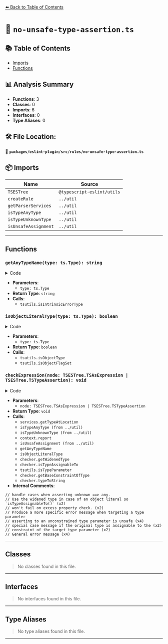 [⬅️ Back to Table of Contents](../../../../index.md)

# 📄 `no-unsafe-type-assertion.ts`

## 📚 Table of Contents

- [Imports](#imports)
- [Functions](#functions)

## 📊 Analysis Summary

- **Functions**: 3
- **Classes**: 0
- **Imports**: 6
- **Interfaces**: 0
- **Type Aliases**: 0

## 🛠️ File Location:
📂 **`packages/eslint-plugin/src/rules/no-unsafe-type-assertion.ts`**

## 📦 Imports

| Name | Source |
|------|--------|
| `TSESTree` | `@typescript-eslint/utils` |
| `createRule` | `../util` |
| `getParserServices` | `../util` |
| `isTypeAnyType` | `../util` |
| `isTypeUnknownType` | `../util` |
| `isUnsafeAssignment` | `../util` |


---

## Functions

### `getAnyTypeName(type: ts.Type): string`

<details><summary>Code</summary>

```ts
function getAnyTypeName(type: ts.Type): string {
      return tsutils.isIntrinsicErrorType(type) ? 'error typed' : '`any`';
    }
```
</details>

- **Parameters**:
  - `type: ts.Type`
- **Return Type**: `string`
- **Calls**:
  - `tsutils.isIntrinsicErrorType`
### `isObjectLiteralType(type: ts.Type): boolean`

<details><summary>Code</summary>

```ts
function isObjectLiteralType(type: ts.Type): boolean {
      return (
        tsutils.isObjectType(type) &&
        tsutils.isObjectFlagSet(type, ts.ObjectFlags.ObjectLiteral)
      );
    }
```
</details>

- **Parameters**:
  - `type: ts.Type`
- **Return Type**: `boolean`
- **Calls**:
  - `tsutils.isObjectType`
  - `tsutils.isObjectFlagSet`
### `checkExpression(node: TSESTree.TSAsExpression | TSESTree.TSTypeAssertion): void`

<details><summary>Code</summary>

```ts
function checkExpression(
      node: TSESTree.TSAsExpression | TSESTree.TSTypeAssertion,
    ): void {
      const expressionType = services.getTypeAtLocation(node.expression);
      const assertedType = services.getTypeAtLocation(node.typeAnnotation);

      if (expressionType === assertedType) {
        return;
      }

      // handle cases when asserting unknown ==> any.
      if (isTypeAnyType(assertedType) && isTypeUnknownType(expressionType)) {
        context.report({
          node,
          messageId: 'unsafeToAnyTypeAssertion',
          data: {
            type: '`any`',
          },
        });

        return;
      }

      const unsafeExpressionAny = isUnsafeAssignment(
        expressionType,
        assertedType,
        checker,
        node.expression,
      );

      if (unsafeExpressionAny) {
        context.report({
          node,
          messageId: 'unsafeOfAnyTypeAssertion',
          data: {
            type: getAnyTypeName(unsafeExpressionAny.sender),
          },
        });

        return;
      }

      const unsafeAssertedAny = isUnsafeAssignment(
        assertedType,
        expressionType,
        checker,
        node.typeAnnotation,
      );

      if (unsafeAssertedAny) {
        context.report({
          node,
          messageId: 'unsafeToAnyTypeAssertion',
          data: {
            type: getAnyTypeName(unsafeAssertedAny.sender),
          },
        });

        return;
      }

      // Use the widened type in case of an object literal so `isTypeAssignableTo()`
      // won't fail on excess property check.
      const expressionWidenedType = isObjectLiteralType(expressionType)
        ? checker.getWidenedType(expressionType)
        : expressionType;

      const isAssertionSafe = checker.isTypeAssignableTo(
        expressionWidenedType,
        assertedType,
      );
      if (isAssertionSafe) {
        return;
      }

      // Produce a more specific error message when targeting a type parameter
      if (tsutils.isTypeParameter(assertedType)) {
        const assertedTypeConstraint =
          checker.getBaseConstraintOfType(assertedType);
        if (!assertedTypeConstraint) {
          // asserting to an unconstrained type parameter is unsafe
          context.report({
            node,
            messageId: 'unsafeToUnconstrainedTypeAssertion',
            data: {
              type: checker.typeToString(assertedType),
            },
          });
          return;
        }

        // special case message if the original type is assignable to the
        // constraint of the target type parameter
        const isAssignableToConstraint = checker.isTypeAssignableTo(
          expressionWidenedType,
          assertedTypeConstraint,
        );
        if (isAssignableToConstraint) {
          context.report({
            node,
            messageId: 'unsafeTypeAssertionAssignableToConstraint',
            data: {
              type: checker.typeToString(assertedType),
            },
          });
          return;
        }
      }

      // General error message
      context.report({
        node,
        messageId: 'unsafeTypeAssertion',
        data: {
          type: checker.typeToString(assertedType),
        },
      });
    }
```
</details>

- **Parameters**:
  - `node: TSESTree.TSAsExpression | TSESTree.TSTypeAssertion`
- **Return Type**: `void`
- **Calls**:
  - `services.getTypeAtLocation`
  - `isTypeAnyType (from ../util)`
  - `isTypeUnknownType (from ../util)`
  - `context.report`
  - `isUnsafeAssignment (from ../util)`
  - `getAnyTypeName`
  - `isObjectLiteralType`
  - `checker.getWidenedType`
  - `checker.isTypeAssignableTo`
  - `tsutils.isTypeParameter`
  - `checker.getBaseConstraintOfType`
  - `checker.typeToString`
- **Internal Comments**:
```
// handle cases when asserting unknown ==> any.
// Use the widened type in case of an object literal so `isTypeAssignableTo()` (x2)
// won't fail on excess property check. (x2)
// Produce a more specific error message when targeting a type parameter
// asserting to an unconstrained type parameter is unsafe (x4)
// special case message if the original type is assignable to the (x2)
// constraint of the target type parameter (x2)
// General error message (x4)
```


---

## Classes

> No classes found in this file.


---

## Interfaces

> No interfaces found in this file.


---

## Type Aliases

> No type aliases found in this file.


---